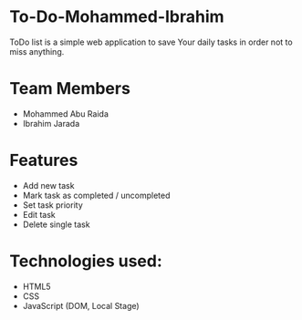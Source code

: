 # To-Do-Mohammed-Ibrahim
ToDo list is a simple web application to save Your daily tasks in order not to miss anything.

# Team Members

* Mohammed Abu Raida
* Ibrahim Jarada
 
# Features

* Add new task
* Mark task as completed / uncompleted
* Set task priority
* Edit task
* Delete single task

# Technologies used:

* HTML5
* CSS
* JavaScript (DOM, Local Stage)
